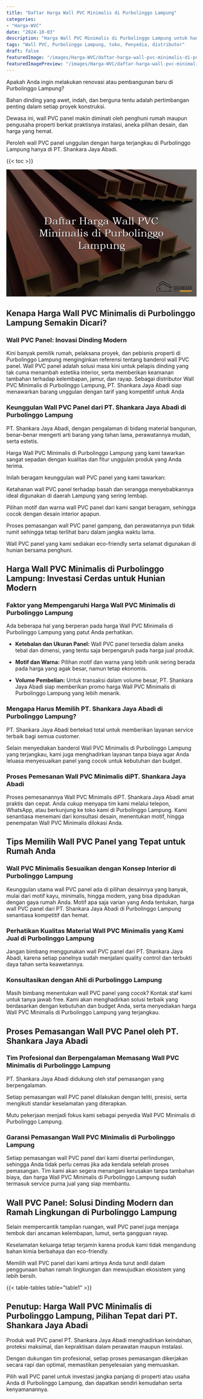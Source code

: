 ```yaml
---
title: "Daftar Harga Wall PVC Minimalis di Purbolinggo Lampung"
categories:
- "Harga-WVC"
date: "2024-10-03"
description: "Harga Wall PVC Minimalis di Purbolinggo Lampung untuk hunian, kantor, dan toko. Panel berkualitas, pilihan motif, pilihan warna elegan, dengan jasa pemasangan dikerjakan oleh teknisi ahli dan jaminan resmi!|Jasa penyediaan Wall PVC Minimalis di Purbolinggo Lampung untuk kebutuhan rumah, office, maupun gerai, dengan panel terbaik dan penempatan oleh tim profesional dan kepastian resmi.|Pilihan Wall PVC Minimalis di Purbolinggo Lampung yang terbukti untuk tempat tinggal, kantor, dan ritel, bersama produk berkualitas dan instalasi ditangani oleh tim ahli dan garansi resmi.|Distribusi Wall PVC Minimalis di Purbolinggo Lampung bagi tempat tinggal, office, serta gerai, beserta material terbaik dan instalasi ditangani oleh teknisi ahli, lengkap beserta jaminan resmi.}"
tags: "Wall PVC, Purbolinggo Lampung, toko, Penyedia, distributor"
draft: false
featuredImage: "/images/Harga-WVC/daftar-harga-wall-pvc-minimalis-di-purbolinggo-lampung.png"
featuredImagePreview: "/images/Harga-WVC/daftar-harga-wall-pvc-minimalis-di-purbolinggo-lampung.png"
---
```


Apakah Anda ingin melakukan renovasi atau pembangunan baru di Purbolinggo Lampung?

Bahan dinding yang awet, indah, dan berguna tentu adalah pertimbangan penting dalam setiap proyek konstruksi.

Dewasa ini, wall PVC panel makin diminati oleh penghuni rumah maupun pengusaha properti berkat praktisnya instalasi, aneka pilihan desain, dan harga yang hemat.

Peroleh wall PVC panel unggulan dengan harga terjangkau di Purbolinggo Lampung hanya di PT. Shankara Jaya Abadi.

{{< toc >}}

![Daftar Harga Wall PVC Minimalis di Purbolinggo Lampung](/images/Harga-WVC/Daftar-Harga-Wall-PVC-Minimalis-di-Purbolinggo-Lampung.png)


## Kenapa Harga Wall PVC Minimalis di Purbolinggo Lampung Semakin Dicari?

### Wall PVC Panel: Inovasi Dinding Modern

Kini banyak pemilik rumah, pelaksana proyek, dan pebisnis properti di Purbolinggo Lampung menginginkan referensi tentang banderol wall PVC panel. Wall PVC panel adalah solusi masa kini untuk pelapis dinding yang tak cuma menambah estetika interior, serta memberikan keamanan tambahan terhadap kelembapan, jamur, dan rayap. Sebagai distributor Wall PVC Minimalis di Purbolinggo Lampung, PT. Shankara Jaya Abadi siap menawarkan barang unggulan dengan tarif yang kompetitif untuk Anda

### Keunggulan Wall PVC Panel dari PT. Shankara Jaya Abadi di Purbolinggo Lampung

PT. Shankara Jaya Abadi, dengan pengalaman di bidang material bangunan, benar-benar mengerti arti barang yang tahan lama, perawatannya mudah, serta estetis.

Harga Wall PVC Minimalis di Purbolinggo Lampung yang kami tawarkan sangat sepadan dengan kualitas dan fitur unggulan produk yang Anda terima.

Inilah beragam keunggulan wall PVC panel yang kami tawarkan:

Ketahanan wall PVC panel terhadap basah dan serangga menyebabkannya ideal digunakan di daerah Lampung yang sering lembap.

Pilihan motif dan warna wall PVC panel dari kami sangat beragam, sehingga cocok dengan desain interior apapun.

Proses pemasangan wall PVC panel gampang, dan perawatannya pun tidak rumit sehingga tetap terlihat baru dalam jangka waktu lama.

Wall PVC panel yang kami sediakan eco-friendly serta selamat digunakan di hunian bersama penghuni.

## Harga Wall PVC Minimalis di Purbolinggo Lampung: Investasi Cerdas untuk Hunian Modern

### Faktor yang Mempengaruhi Harga Wall PVC Minimalis di Purbolinggo Lampung

Ada beberapa hal yang berperan pada harga Wall PVC Minimalis di Purbolinggo Lampung yang patut Anda perhatikan.

- **Ketebalan dan Ukuran Panel:** Wall PVC panel tersedia dalam aneka tebal dan dimensi, yang tentu saja berpengaruh pada harga jual produk.

- **Motif dan Warna:** Pilihan motif dan warna yang lebih unik sering berada pada harga yang agak besar, namun tetap ekonomis.

- **Volume Pembelian:** Untuk transaksi dalam volume besar, PT. Shankara Jaya Abadi siap memberikan promo harga Wall PVC Minimalis di Purbolinggo Lampung yang lebih menarik.

### Mengapa Harus Memilih PT. Shankara Jaya Abadi di Purbolinggo Lampung?

PT. Shankara Jaya Abadi bertekad total untuk memberikan layanan service terbaik bagi semua customer.

Selain menyediakan banderol Wall PVC Minimalis di Purbolinggo Lampung yang terjangkau, kami juga menghadirkan layanan tanpa biaya agar Anda leluasa menyesuaikan panel yang cocok untuk kebutuhan dan budget.

### Proses Pemesanan Wall PVC Minimalis diPT. Shankara Jaya Abadi

Proses pemesanannya Wall PVC Minimalis diPT. Shankara Jaya Abadi amat praktis dan cepat. Anda cukup menyapa tim kami melalui telepon, WhatsApp, atau berkunjung ke toko kami di Purbolinggo Lampung. Kami senantiasa menemani dari konsultasi desain, menentukan motif, hingga penempatan Wall PVC Minimalis dilokasi Anda.

## Tips Memilih Wall PVC Panel yang Tepat untuk Rumah Anda

### Wall PVC Minimalis Sesuaikan dengan Konsep Interior di Purbolinggo Lampung

Keunggulan utama wall PVC panel ada di pilihan desainnya yang banyak, mulai dari motif kayu, minimalis, hingga modern, yang bisa dipadukan dengan gaya rumah Anda. Motif apa saja varian yang Anda tentukan, harga wall PVC panel dari PT. Shankara Jaya Abadi di Purbolinggo Lampung senantiasa kompetitif dan hemat.

### Perhatikan Kualitas Material Wall PVC Minimalis yang Kami Jual di Purbolinggo Lampung

Jangan bimbang menggunakan wall PVC panel dari PT. Shankara Jaya Abadi, karena setiap panelnya sudah menjalani quality control dan terbukti daya tahan serta keawetannya.

### Konsultasikan dengan Ahli di Purbolinggo Lampung

Masih bimbang menentukan wall PVC panel yang cocok? Kontak staf kami untuk tanya jawab free. Kami akan menghadirkan solusi terbaik yang berdasarkan dengan kebutuhan dan budget Anda, serta menyediakan harga Wall PVC Minimalis di Purbolinggo Lampung yang terjangkau.

## Proses Pemasangan Wall PVC Panel oleh PT. Shankara Jaya Abadi

### Tim Profesional dan Berpengalaman Memasang Wall PVC Minimalis di Purbolinggo Lampung

PT. Shankara Jaya Abadi didukung oleh staf pemasangan yang berpengalaman.

Setiap pemasangan wall PVC panel dilakukan dengan teliti, presisi, serta mengikuti standar keselamatan yang diterapkan.

Mutu pekerjaan menjadi fokus kami sebagai penyedia Wall PVC Minimalis di Purbolinggo Lampung.

### Garansi Pemasangan Wall PVC Minimalis di Purbolinggo Lampung

Setiap pemasangan wall PVC panel dari kami disertai perlindungan, sehingga Anda tidak perlu cemas jika ada kendala setelah proses pemasangan. Tim kami akan segera menangani kerusakan tanpa tambahan biaya, dan harga Wall PVC Minimalis di Purbolinggo Lampung sudah termasuk service purna jual yang siap membantu.

## Wall PVC Panel: Solusi Dinding Modern dan Ramah Lingkungan di Purbolinggo Lampung

Selain mempercantik tampilan ruangan, wall PVC panel juga menjaga tembok dari ancaman kelembapan, lumut, serta gangguan rayap.

Keselamatan keluarga tetap terjamin karena produk kami tidak mengandung bahan kimia berbahaya dan eco-friendly.

Memilih wall PVC panel dari kami artinya Anda turut andil dalam penggunaan bahan ramah lingkungan dan mewujudkan ekosistem yang lebih bersih.

{{< table-tables table="table1" >}}

## Penutup: Harga Wall PVC Minimalis di Purbolinggo Lampung, Pilihan Tepat dari PT. Shankara Jaya Abadi

Produk wall PVC panel PT. Shankara Jaya Abadi menghadirkan keindahan, proteksi maksimal, dan kepraktisan dalam perawatan maupun instalasi.

Dengan dukungan tim profesional, setiap proses pemasangan dikerjakan secara rapi dan optimal, memastikan penyelesaian yang memuaskan.

Pilih wall PVC panel untuk investasi jangka panjang di properti atau usaha Anda di Purbolinggo Lampung, dan dapatkan sendiri kemudahan serta kenyamanannya.
